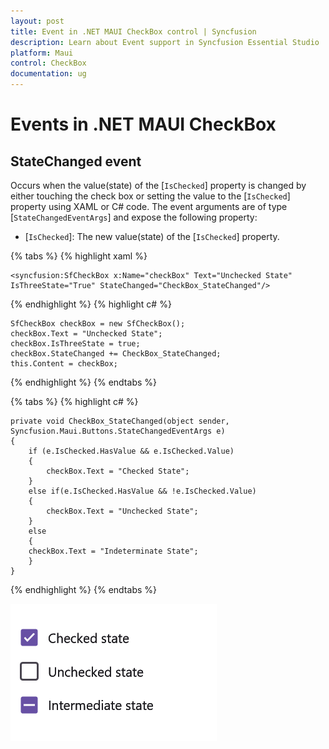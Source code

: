 ```yaml
---
layout: post
title: Event in .NET MAUI CheckBox control | Syncfusion
description: Learn about Event support in Syncfusion Essential Studio .NET MAUI CheckBox control, its elements and more.
platform: Maui
control: CheckBox
documentation: ug
---
```


# Events in .NET MAUI CheckBox

## StateChanged event

Occurs when the value(state) of the [`IsChecked`] property is changed by either touching the check box or setting the value to the [`IsChecked`] property using XAML or C# code. The event arguments are of type [`StateChangedEventArgs`] and expose the following property:

* [`IsChecked`]: The new value(state) of the [`IsChecked`] property.

{% tabs %}
{% highlight xaml %}

    <syncfusion:SfCheckBox x:Name="checkBox" Text="Unchecked State" IsThreeState="True" StateChanged="CheckBox_StateChanged"/>

{% endhighlight %}
{% highlight c# %}

    SfCheckBox checkBox = new SfCheckBox();
    checkBox.Text = "Unchecked State";
    checkBox.IsThreeState = true;
    checkBox.StateChanged += CheckBox_StateChanged;
    this.Content = checkBox;
	
{% endhighlight %}
{% endtabs %}

{% tabs %}
{% highlight c# %}

    private void CheckBox_StateChanged(object sender, Syncfusion.Maui.Buttons.StateChangedEventArgs e)
    {
        if (e.IsChecked.HasValue && e.IsChecked.Value)
        {
            checkBox.Text = "Checked State";
        }
        else if(e.IsChecked.HasValue && !e.IsChecked.Value)
        {
            checkBox.Text = "Unchecked State";
        }
        else
        {
        checkBox.Text = "Indeterminate State";
        }
    }

{% endhighlight %}
{% endtabs %}

![.NET MAUI CheckBox](Images/GettingStarted/tristate.png)